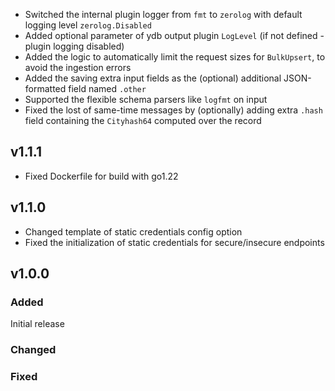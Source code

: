 * Switched the internal plugin logger from `fmt`  to `zerolog` with default logging level `zerolog.Disabled`
* Added optional parameter of ydb output plugin `LogLevel` (if not defined - plugin logging disabled)
* Added the logic to automatically limit the request sizes for `BulkUpsert`, to avoid the ingestion errors
* Added the saving extra input fields as the (optional) additional JSON-formatted field named `.other`
* Supported the flexible schema parsers like `logfmt` on input
* Fixed the lost of same-time messages by (optionally) adding extra `.hash` field containing the `Cityhash64` computed over the record

## v1.1.1
* Fixed Dockerfile for build with go1.22

## v1.1.0
* Changed template of static credentials config option
* Fixed the initialization of static credentials for secure/insecure endpoints 

## v1.0.0

### Added

Initial release

### Changed

### Fixed
